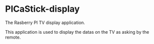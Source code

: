 # PICaStick-display

The Rasberry PI TV display application.

This application is used to display the datas on the TV as asking by the remote.
